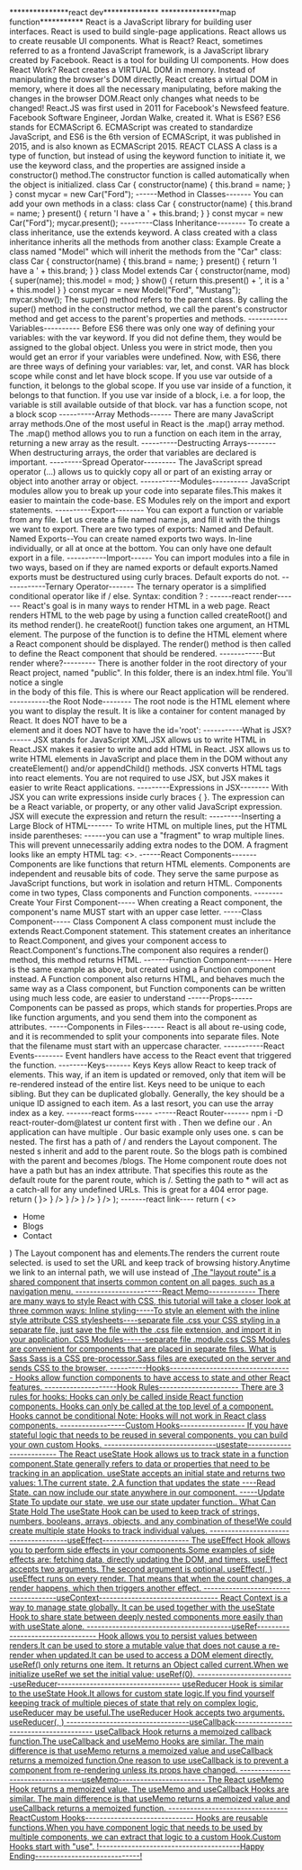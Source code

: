<!------------------------Welcome to React---------------------------------------------------!>
***************react dev**************
***************map function***********

React is a JavaScript library for building user interfaces.
React is used to build single-page applications.
React allows us to create reusable UI components.

What is React?
React, sometimes referred to as a frontend JavaScript framework, is a JavaScript library created by Facebook.
React is a tool for building UI components.

How does React Work?
React creates a VIRTUAL DOM in memory.
Instead of manipulating the browser's DOM directly, React creates a virtual DOM in memory, where it does all the necessary manipulating, before making the changes in the browser DOM.React only changes what needs to be changed!

React.JS was first used in 2011 for Facebook's Newsfeed feature.
Facebook Software Engineer, Jordan Walke, created it.

What is ES6?
ES6 stands for ECMAScript 6.
ECMAScript was created to standardize JavaScript, and ES6 is the 6th version of ECMAScript, it was published in 2015, and is also known as ECMAScript 2015.
REACT CLASS
A class is a type of function, but instead of using the keyword function to initiate it, we use the keyword class, and the properties are assigned inside a constructor() method.The constructor function is called automatically when the object is initialized.
class Car {
  constructor(name) {
    this.brand = name;
  }
}

const mycar = new Car("Ford");
------Method in Classes-------
You can add your own methods in a class:
class Car {
  constructor(name) {
    this.brand = name;
  }
  
  present() {
    return 'I have a ' + this.brand;
  }
}

const mycar = new Car("Ford");
mycar.present();
---------Class Inheritance--------
To create a class inheritance, use the extends keyword.
A class created with a class inheritance inherits all the methods from another class:
Example
Create a class named "Model" which will inherit the methods from the "Car" class:

class Car {
  constructor(name) {
    this.brand = name;
  }

  present() {
    return 'I have a ' + this.brand;
  }
}

class Model extends Car {
  constructor(name, mod) {
    super(name);
    this.model = mod;
  }  
  show() {
      return this.present() + ', it is a ' + this.model
  }
}
const mycar = new Model("Ford", "Mustang");
mycar.show();
The super() method refers to the parent class.
By calling the super() method in the constructor method, we call the parent's constructor method and get access to the parent's properties and methods.
-----------Variables----------
Before ES6 there was only one way of defining your variables: with the var keyword. If you did not define them, they would be assigned to the global object. Unless you were in strict mode, then you would get an error if your variables were undefined.
Now, with ES6, there are three ways of defining your variables: var, let, and const.
VAR has block scope while const and let have block scope.
If you use var outside of a function, it belongs to the global scope.
If you use var inside of a function, it belongs to that function.
If you use var inside of a block, i.e. a for loop, the variable is still available outside of that block.
var has a function scope, not a block scop
----------Array Methods------
There are many JavaScript array methods.One of the most useful in React is the .map() array method.
The .map() method allows you to run a function on each item in the array, returning a new array as the result.

----------Destructing Arrays--------
When destructuring arrays, the order that variables are declared is important.

---------Spread Operator---------
The JavaScript spread operator (...) allows us to quickly copy all or part of an existing array or object into another array or object.

-----------Modules----------
JavaScript modules allow you to break up your code into separate files.This makes it easier to maintain the code-base.
ES Modules rely on the import and export statements.
----------Export--------
You can export a function or variable from any file.
Let us create a file named name.js, and fill it with the things we want to export.
There are two types of exports: Named and Default.
Named Exports--You can create named exports two ways. In-line individually, or all at once at the bottom.
You can only have one default export in a file.
-----------Import------
You can import modules into a file in two ways, based on if they are named exports or default exports.Named exports must be destructured using curly braces. Default exports do not.
------------Ternary Operator-------
The ternary operator is a simplified conditional operator like if / else.
Syntax: condition ? <expression if true> : <expression if false>
------react render-------
React's goal is in many ways to render HTML in a web page.
React renders HTML to the web page by using a function called createRoot() and its method render().
he createRoot() function takes one argument, an HTML element.
The purpose of the function is to define the HTML element where a React component should be displayed.

The render() method is then called to define the React component that should be rendered.

------------But render where?---------
There is another folder in the root directory of your React project, named "public". In this folder, there is an index.html file.
You'll notice a single <div> in the body of this file. This is where our React application will be rendered.

-----------the Root Node--------
The root node is the HTML element where you want to display the result.
It is like a container for content managed by React.
It does NOT have to be a <div> element and it does NOT have to have the id='root':


-----------What is JSX?------
JSX stands for JavaScript XML.JSX allows us to write HTML in React.JSX makes it easier to write and add HTML in React.
JSX allows us to write HTML elements in JavaScript and place them in the DOM without any createElement()  and/or appendChild() methods.
JSX converts HTML tags into react elements.
You are not required to use JSX, but JSX makes it easier to write React applications.

---------Expressions in JSX--------
With JSX you can write expressions inside curly braces { }.
The expression can be a React variable, or property, or any other valid JavaScript expression. JSX will execute the expression and return the result:
---------Inserting a Large Block of HTML-------
To write HTML on multiple lines, put the HTML inside parentheses:
------you can use a "fragment" to wrap multiple lines. This will prevent unnecessarily adding extra nodes to the DOM.
A fragment looks like an empty HTML tag: <></>.
------React Components-------
Components are like functions that return HTML elements.
Components are independent and reusable bits of code. They serve the same purpose as JavaScript functions, but work in isolation and return HTML.
Components come in two types, Class components and Function components.
--------Create Your First Component-----
When creating a React component, the component's name MUST start with an upper case letter.
-----Class Component-----
Class Component
A class component must include the extends React.Component statement. This statement creates an inheritance to React.Component, and gives your component access to React.Component's functions.The component also requires a render() method, this method returns HTML.
-------Function Component-------
Here is the same example as above, but created using a Function component instead.
A Function component also returns HTML, and behaves much the same way as a Class component, but Function components can be written using much less code, are easier to understand

------Props------
Components can be passed as props, which stands for properties.Props are like function arguments, and you send them into the component as attributes.

-----Components in Files------
React is all about re-using code, and it is recommended to split your components into separate files.
Note that the filename must start with an uppercase character.

-----------React Events--------
Event handlers have access to the React event that triggered the function.


--------Keys-------
Keys
Keys allow React to keep track of elements. This way, if an item is updated or removed, only that item will be re-rendered instead of the entire list.
Keys need to be unique to each sibling. But they can be duplicated globally.
Generally, the key should be a unique ID assigned to each item. As a last resort, you can use the array index as a key.

-------react forms-----
------React Router-------
npm i -D react-router-dom@latest
ur content first with <BrowserRouter>.
Then we define our <Routes>. An application can have multiple <Routes>. Our basic example only uses one.
<Route>s can be nested. The first <Route> has a path of / and renders the Layout component.
The nested <Route>s inherit and add to the parent route. So the blogs path is combined with the parent and becomes /blogs.
The Home component route does not have a path but has an index attribute. That specifies this route as the default route for the parent route, which is /.
Setting the path to * will act as a catch-all for any undefined URLs. This is great for a 404 error page.
return (
    <BrowserRouter>
      <Routes>
        <Route path="/" element={<Layout />}>
          <Route index element={<Home />} />
          <Route path="blogs" element={<Blogs />} />
          <Route path="contact" element={<Contact />} />
          <Route path="*" element={<NoPage />} />
        </Route>
      </Routes>
    </BrowserRouter>
  );


-------react link----
return (
    <>
      <nav>
        <ul>
          <li>
            <Link to="/">Home</Link>
          </li>
          <li>
            <Link to="/blogs">Blogs</Link>
          </li>
          <li>
            <Link to="/contact">Contact</Link>
          </li>
        </ul>
      </nav>

      <Outlet />
    </>
  )
  The Layout component has <Outlet> and <Link> elements.The <Outlet> renders the current route selected.<Link> is used to set the URL and keep track of browsing history.Anytime we link to an internal path, we will use <Link> instead of <a href="">.The "layout route" is a shared component that inserts common content on all pages, such as a navigation menu.
  ------------------------React Memo-------------
  There are many ways to style React with CSS, this tutorial will take a closer look at three common ways:

Inline styling-----To style an element with the inline style attribute
CSS stylesheets----separate file  .css   your CSS styling in a separate file, just save the file with the .css file extension, and import it in your application.
CSS Modules------separate file  .module.css CSS Modules are convenient for components that are placed in separate files.


What is Sass
Sass is a CSS pre-processor.Sass files are executed on the server and sends CSS to the browser.


----------Hooks----------------------------------
Hooks allow function components to have access to state and other React features.

--------------------Hook Rules----------------------
There are 3 rules for hooks:

Hooks can only be called inside React function components.
Hooks can only be called at the top level of a component.
Hooks cannot be conditional
Note: Hooks will not work in React class components.

------------------Custom Hooks------------------
If you have stateful logic that needs to be reused in several components, you can build your own custom Hooks.
-------------------------------usestate-------------------------
The React useState Hook allows us to track state in a function component.State generally refers to data or properties that need to be tracking in an application.
useState accepts an initial state and returns two values:
1.The current state.
2.A function that updates the state

----Read State.
can now include our state anywhere in our component.
-----Update State
To update our state, we use our state updater function..

What Can State Hold
The useState Hook can be used to keep track of strings, numbers, booleans, arrays, objects, and any combination of these!We could create multiple state Hooks to track individual values.
--------------------------------------useEffect------------------------
The useEffect Hook allows you to perform side effects in your components.Some examples of side effects are: fetching data, directly updating the DOM, and timers.
useEffect accepts two arguments. The second argument is optional.
useEffect(<function>, <dependency>)
useEffect runs on every render. That means that when the count changes, a render happens, which then triggers another effect.
-------------------------------------useContext---------------------------------
React Context is a way to manage state globally.
It can be used together with the useState Hook to share state between deeply nested components more easily than with useState alone.
----------------------------------------useRef---------------------------------
Hook allows you to persist values between renders.It can be used to store a mutable value that does not cause a re-render when updated.It can be used to access a DOM element directly.
useRef() only returns one item. It returns an Object called current.When we initialize useRef we set the initial value: useRef(0).
---------------------------useReducer----------------------------------
useReducer Hook is similar to the useState Hook.It allows for custom state logic.If you find yourself keeping track of multiple pieces of state that rely on complex logic, useReducer may be useful.The useReducer Hook accepts two arguments.
useReducer(<reducer>, <initialState>)
----------------------------------useCallback---------------------------------------
useCallback Hook returns a memoized callback function.The useCallback and useMemo Hooks are similar. The main difference is that useMemo returns a memoized value and useCallback returns a memoized function.One reason to use useCallback is to prevent a component from re-rendering unless its props have changed.
----------------------------------useMemo------------------------
The React useMemo Hook returns a memoized value.
The useMemo and useCallback Hooks are similar. The main difference is that useMemo returns a memoized value and useCallback returns a memoized function.


---------------------------------ReactCustom Hooks------------------------------
Hooks are reusable functions.When you have component logic that needs to be used by multiple components, we can extract that logic to a custom Hook.Custom Hooks start with "use".
!---------------------------------------Happy Ending-----------------------------!






